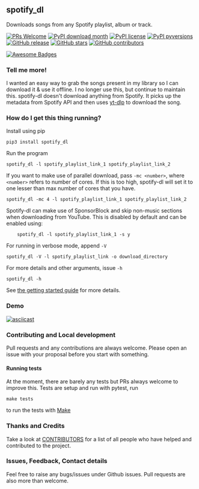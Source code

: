 ## spotify_dl

Downloads songs from any Spotify playlist, album or track.

[![PRs Welcome](https://img.shields.io/badge/PRs-welcome-brightgreen.svg?style=flat-square)](http://makeapullrequest.com)
[![PyPI download month](https://img.shields.io/pypi/dm/spotify_dl.svg)](https://pypi.python.org/pypi/spotify_dl/)
[![PyPI license](https://img.shields.io/pypi/l/spotify_dl.svg)](https://pypi.python.org/pypi/spotify_dl/)
[![PyPI pyversions](https://img.shields.io/pypi/pyversions/spotify_dl.svg)](https://pypi.python.org/pypi/spotify_dl/)
[![GitHub release](https://img.shields.io/github/release/SathyaBhat/spotify-dl.svg)](https://GitHub.com/SathyaBhat/spotify-dl/releases/)
[![GitHub stars](https://img.shields.io/github/stars/SathyaBhat/spotify-dl.svg?style=social&label=Star&maxAge=2592000)](https://GitHub.com/SathyaBhat/spotify-dl/stargazers/)
[![GitHub contributors](https://img.shields.io/github/contributors/SathyaBhat/spotify-dl.svg)](https://GitHub.com/SathyaBhat/spotify-dl/graphs/contributors/)

[![Awesome Badges](https://img.shields.io/badge/badges-awesome-green.svg)](https://github.com/Naereen/badges)

### Tell me more!

I wanted an easy way to grab the songs present in my library so I can download it & use it offline. I no longer use this, but continue to maintain this. spotify-dl doesn't download anything from Spotify. It picks up the metadata from Spotify API and then uses [yt-dlp](https://github.com/yt-dlp/yt-dlp) to download the song.

### How do I get this thing running?

Install using pip

    pip3 install spotify_dl

Run the program

    spotify_dl -l spotify_playlist_link_1 spotify_playlist_link_2

If you want to make use of parallel download, pass `-mc <number>`, where `<number>` refers to number of cores. If this is too high, spotify-dl will set it to one lesser than max number of cores that you have.

    spotify_dl -mc 4 -l spotify_playlist_link_1 spotify_playlist_link_2

Spotify-dl can make use of SponsorBlock and skip non-music sections when downloading from YouTube. This is disabled by default and can be enabled using:

        spotify_dl -l spotify_playlist_link_1 -s y

For running in verbose mode, append `-V`

    spotify_dl -V -l spotify_playlist_link -o download_directory

For more details and other arguments, issue `-h`

    spotify_dl -h

See [the getting started guide](https://github.com/SathyaBhat/spotify-dl/blob/master/GETTING_STARTED.md) for more details.

### Demo

[![asciicast](https://asciinema.org/a/488558.svg)](https://asciinema.org/a/488558)

### Contributing and Local development

Pull requests and any contributions are always welcome. Please open an issue with your proposal before you start with something.

#### Running tests

At the moment, there are barely any tests but PRs always welcome to improve this. Tests are setup and run with pytest, run

    make tests

to run the tests with [Make](https://www.gnu.org/software/make/)

### Thanks and Credits

Take a look at [CONTRIBUTORS](https://github.com/SathyaBhat/spotify-dl/graphs/contributors) for a list of all people who have helped and contributed to the project.

### Issues, Feedback, Contact details

Feel free to raise any bugs/issues under Github issues. Pull requests are also more than welcome.
